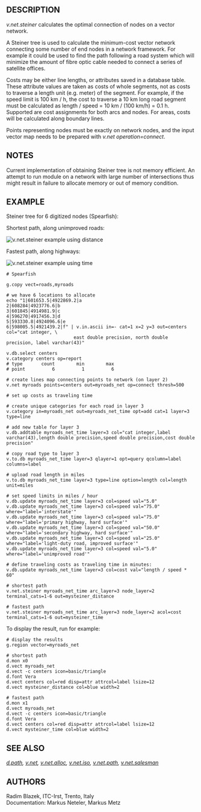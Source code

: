 ## DESCRIPTION

*v.net.steiner* calculates the optimal connection of nodes on a vector
network.

A Steiner tree is used to calculate the minimum-cost vector network
connecting some number of end nodes in a network framework. For example
it could be used to find the path following a road system which will
minimize the amount of fibre optic cable needed to connect a series of
satellite offices.

Costs may be either line lengths, or attributes saved in a database
table. These attribute values are taken as costs of whole segments, not
as costs to traverse a length unit (e.g. meter) of the segment. For
example, if the speed limit is 100 km / h, the cost to traverse a 10 km
long road segment must be calculated as length / speed = 10 km / (100
km/h) = 0.1 h. Supported are cost assignments for both arcs and nodes.
For areas, costs will be calculated along boundary lines.

Points representing nodes must be exactly on network nodes, and the
input vector map needs to be prepared with *v.net operation=connect*.

## NOTES

Current implementation of obtaining Steiner tree is not memory
efficient. An attempt to run module on a network with large number of
intersections thus might result in failure to allocate memory or out of
memory condition.

## EXAMPLE

Steiner tree for 6 digitized nodes (Spearfish):

Shortest path, along unimproved roads:

<img src="vnetsteiner.png" data-border="1"
alt="v.net.steiner example using distance" />

Fastest path, along highways:

<img src="vnetsteinertime.png" data-border="1"
alt="v.net.steiner example using time" />

```shell
# Spearfish

g.copy vect=roads,myroads

# we have 6 locations to allocate
echo "1|601653.5|4922869.2|a
2|608284|4923776.6|b
3|601845|4914981.9|c
4|596270|4917456.3|d
5|593330.8|4924096.6|e
6|598005.5|4921439.2|f" | v.in.ascii in=- cat=1 x=2 y=3 out=centers col="cat integer, \
                         east double precision, north double precision, label varchar(43)"

v.db.select centers
v.category centers op=report
# type       count        min        max
# point          6          1          6

# create lines map connecting points to network (on layer 2)
v.net myroads points=centers out=myroads_net op=connect thresh=500

# set up costs as traveling time

# create unique categories for each road in layer 3
v.category in=myroads_net out=myroads_net_time opt=add cat=1 layer=3 type=line

# add new table for layer 3
v.db.addtable myroads_net_time layer=3 col="cat integer,label varchar(43),length double precision,speed double precision,cost double precision"

# copy road type to layer 3
v.to.db myroads_net_time layer=3 qlayer=1 opt=query qcolumn=label columns=label

# upload road length in miles
v.to.db myroads_net_time layer=3 type=line option=length col=length unit=miles

# set speed limits in miles / hour
v.db.update myroads_net_time layer=3 col=speed val="5.0"
v.db.update myroads_net_time layer=3 col=speed val="75.0" where="label='interstate'"
v.db.update myroads_net_time layer=3 col=speed val="75.0" where="label='primary highway, hard surface'"
v.db.update myroads_net_time layer=3 col=speed val="50.0" where="label='secondary highway, hard surface'"
v.db.update myroads_net_time layer=3 col=speed val="25.0" where="label='light-duty road, improved surface'"
v.db.update myroads_net_time layer=3 col=speed val="5.0" where="label='unimproved road'"

# define traveling costs as traveling time in minutes:
v.db.update myroads_net_time layer=3 col=cost val="length / speed * 60"

# shortest path
v.net.steiner myroads_net_time arc_layer=3 node_layer=2 terminal_cats=1-6 out=mysteiner_distance

# fastest path
v.net.steiner myroads_net_time arc_layer=3 node_layer=2 acol=cost terminal_cats=1-6 out=mysteiner_time
```

To display the result, run for example:

```shell
# display the results
g.region vector=myroads_net

# shortest path
d.mon x0
d.vect myroads_net
d.vect -c centers icon=basic/triangle
d.font Vera
d.vect centers col=red disp=attr attrcol=label lsize=12
d.vect mysteiner_distance col=blue width=2

# fastest path
d.mon x1
d.vect myroads_net
d.vect -c centers icon=basic/triangle
d.font Vera
d.vect centers col=red disp=attr attrcol=label lsize=12
d.vect mysteiner_time col=blue width=2
```

## SEE ALSO

*[d.path](d.path.md), [v.net](v.net.md), [v.net.alloc](v.net.alloc.md),
[v.net.iso](v.net.iso.md), [v.net.path](v.net.path.md),
[v.net.salesman](v.net.salesman.md)*

## AUTHORS

Radim Blazek, ITC-Irst, Trento, Italy  
Documentation: Markus Neteler, Markus Metz
